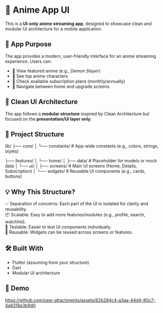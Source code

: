 # 📱 Anime App UI

This is a **UI-only anime streaming app**, designed to showcase clean and modular UI architecture for a mobile application.

## 🎯 App Purpose
The app provides a modern, user-friendly interface for an anime streaming experience. Users can:

- 🎥 View featured anime (e.g., *Demon Slayer*)  
- 🌟 See top anime characters  
- 💎 Check available subscription plans (monthly/annually)  
- 🧭 Navigate between home and upgrade screens  

## 🧼 Clean UI Architecture
The app follows a **modular structure** inspired by Clean Architecture but focused on the **presentation/UI layer only**.

## 📁 Project Structure
lib/
├── core/
│   └── constants/       # App-wide constants (e.g., colors, strings, styles)

├── features/
│   └── home/
│       ├── data/        # Placeholder for models or mock data
│       └── ui/
│           ├── screens/ # Main UI screens (Home, Details, Subscription)
│           └── widgets/ # Reusable UI components (e.g., cards, buttons)


## 💡 Why This Structure?
✅ Separation of concerns: Each part of the UI is isolated for clarity and reusability.  
📦 Scalable: Easy to add more features/modules (e.g., profile, search, watchlist).  
🧪 Testable: Easier to test UI components individually.  
💅 Reusable: Widgets can be reused across screens or features.  

## 🛠 Built With
- Flutter (assuming from your structure)  
- Dart  
- Modular UI architecture  

## 📸 Demo



https://github.com/user-attachments/assets/62b284c4-a3aa-44d4-80c7-4a8318a3b9d0

